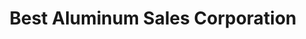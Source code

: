 ---
title: "Best Aluminum Sales Corporation"
url: /quezon-city/best-aluminum-sales-corporation/
shop: hardware
---